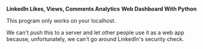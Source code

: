 **LinkedIn Likes, Views, Comments Analytics**
**Web Dashboard With Python** 

This program only works on your localhost. 

We can't push this to a server and let other people use it as a web app because, unfortunately, we can't go around LinkedIn's security check.
